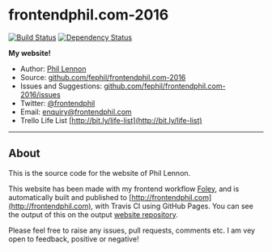 # frontendphil.com-2016

[![Build Status](https://travis-ci.org/fephil/frontendphil.com-2016.svg?branch=master)](https://travis-ci.org/fephil/frontendphil.com-2016)
[![Dependency Status](https://david-dm.org/fephil/frontendphil.com-2016.svg)](https://david-dm.org/fephil/frontendphil.com-2016)

**My website!**

* Author: [Phil Lennon](http://frontendphil.co.uk)
* Source: [github.com/fephil/frontendphil.com-2016](http://github.com/fephil/frontendphil.com-2016)
* Issues and Suggestions: [github.com/fephil/frontendphil.com-2016/issues](http://github.com/fephil/frontendphil.com-2016/issues)
* Twitter: [@frontendphil](http://twitter.com/frontendphil)
* Email: [enquiry@frontendphil.com](mailto:enquiry@frontendphil.com)
* Trello Life List [http://bit.ly/life-list](http://bit.ly/life-list)

***

## About

This is the source code for the website of Phil Lennon.

This website has been made with my frontend workflow [Foley](https://github.com/PJL101/foley), and is automatically built and published to [http://frontendphil.com](http://frontendphil.com), with Travis CI using GitHub Pages. You can see the output of this on the output [website repository](https://github.com/fephil/fephil.github.io).

Please feel free to raise any issues, pull requests, comments etc. I am vey open to feedback, positive or negative!
